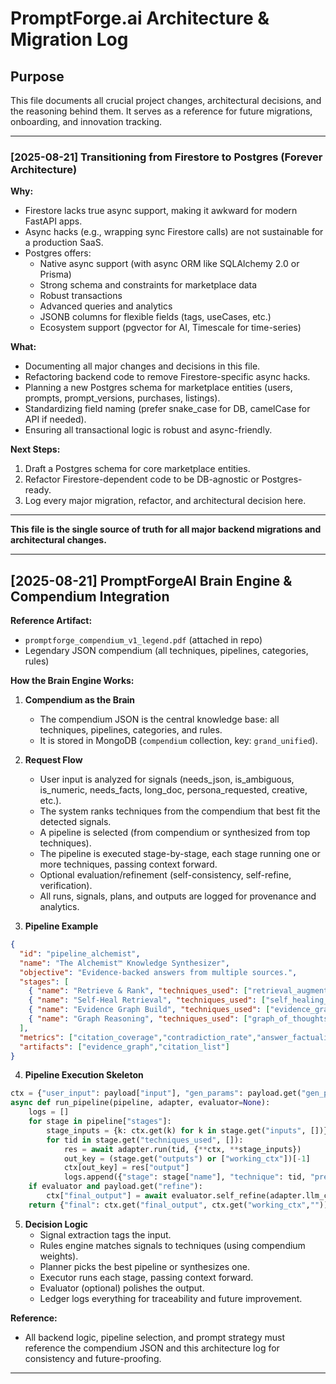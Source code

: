 # PromptForge.ai Architecture & Migration Log

## Purpose
This file documents all crucial project changes, architectural decisions, and the reasoning behind them. It serves as a reference for future migrations, onboarding, and innovation tracking.

---

### [2025-08-21] Transitioning from Firestore to Postgres (Forever Architecture)

**Why:**
- Firestore lacks true async support, making it awkward for modern FastAPI apps.
- Async hacks (e.g., wrapping sync Firestore calls) are not sustainable for a production SaaS.
- Postgres offers:
  - Native async support (with async ORM like SQLAlchemy 2.0 or Prisma)
  - Strong schema and constraints for marketplace data
  - Robust transactions
  - Advanced queries and analytics
  - JSONB columns for flexible fields (tags, useCases, etc.)
  - Ecosystem support (pgvector for AI, Timescale for time-series)

**What:**
- Documenting all major changes and decisions in this file.
- Refactoring backend code to remove Firestore-specific async hacks.
- Planning a new Postgres schema for marketplace entities (users, prompts, prompt_versions, purchases, listings).
- Standardizing field naming (prefer snake_case for DB, camelCase for API if needed).
- Ensuring all transactional logic is robust and async-friendly.

**Next Steps:**
1. Draft a Postgres schema for core marketplace entities.
2. Refactor Firestore-dependent code to be DB-agnostic or Postgres-ready.
3. Log every major migration, refactor, and architectural decision here.

---

**This file is the single source of truth for all major backend migrations and architectural changes.**


---

## [2025-08-21] PromptForgeAI Brain Engine & Compendium Integration

**Reference Artifact:**
- `promptforge_compendium_v1_legend.pdf` (attached in repo)
- Legendary JSON compendium (all techniques, pipelines, categories, rules)

**How the Brain Engine Works:**

1. **Compendium as the Brain**
   - The compendium JSON is the central knowledge base: all techniques, pipelines, categories, and rules.
   - It is stored in MongoDB (`compendium` collection, key: `grand_unified`).

2. **Request Flow**
   - User input is analyzed for signals (needs_json, is_ambiguous, is_numeric, needs_facts, long_doc, persona_requested, creative, etc.).
   - The system ranks techniques from the compendium that best fit the detected signals.
   - A pipeline is selected (from compendium or synthesized from top techniques).
   - The pipeline is executed stage-by-stage, each stage running one or more techniques, passing context forward.
   - Optional evaluation/refinement (self-consistency, self-refine, verification).
   - All runs, signals, plans, and outputs are logged for provenance and analytics.

3. **Pipeline Example**
```json
{
  "id": "pipeline_alchemist",
  "name": "The Alchemist™ Knowledge Synthesizer",
  "objective": "Evidence-backed answers from multiple sources.",
  "stages": [
    { "name": "Retrieve & Rank", "techniques_used": ["retrieval_augmented_generation"], "inputs": ["user_input"], "outputs": ["retrieved_docs"] },
    { "name": "Self-Heal Retrieval", "techniques_used": ["self_healing_rag"], "inputs": ["retrieved_docs"], "outputs": ["clean_docs"] },
    { "name": "Evidence Graph Build", "techniques_used": ["evidence_graph_synthesis"], "inputs": ["clean_docs"], "outputs": ["evidence_graph"] },
    { "name": "Graph Reasoning", "techniques_used": ["graph_of_thoughts","chain_of_thought"], "inputs": ["evidence_graph"], "outputs": ["final_output"] }
  ],
  "metrics": ["citation_coverage","contradiction_rate","answer_factuality"],
  "artifacts": ["evidence_graph","citation_list"]
}
```

4. **Pipeline Execution Skeleton**
```python
ctx = {"user_input": payload["input"], "gen_params": payload.get("gen_params", {})}
async def run_pipeline(pipeline, adapter, evaluator=None):
    logs = []
    for stage in pipeline["stages"]:
        stage_inputs = {k: ctx.get(k) for k in stage.get("inputs", [])}
        for tid in stage.get("techniques_used", []):
            res = await adapter.run(tid, {**ctx, **stage_inputs})
            out_key = (stage.get("outputs") or ["working_ctx"])[-1]
            ctx[out_key] = res["output"]
            logs.append({"stage": stage["name"], "technique": tid, "preview": res["output"][:160]})
    if evaluator and payload.get("refine"):
        ctx["final_output"] = await evaluator.self_refine(adapter.llm_call, ctx.get("final_output", ctx.get("working_ctx","")))
    return {"final": ctx.get("final_output", ctx.get("working_ctx","")), "trace": logs}
```

5. **Decision Logic**
   - Signal extraction tags the input.
   - Rules engine matches signals to techniques (using compendium weights).
   - Planner picks the best pipeline or synthesizes one.
   - Executor runs each stage, passing context forward.
   - Evaluator (optional) polishes the output.
   - Ledger logs everything for traceability and future improvement.

**Reference:**
- All backend logic, pipeline selection, and prompt strategy must reference the compendium JSON and this architecture log for consistency and future-proofing.

---
